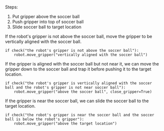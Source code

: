 

Steps:
1. Put gripper above the soccer ball 
2. Push gripper into top of soccer ball 
3. Slide soccer ball to target location 

If the robot's gripper is not above the soccer ball, move the gripper to be vertically aligned with the soccer ball.

```
if check("the robot's gripper is not above the soccer ball"):
    robot.move_gripper("vertically aligned with the soccer ball")
```

If the gripper is aligned with the soccer ball but not near it, we can move the gripper down to the soccer ball and trap it before pushing it to the target location.

```
if check("the robot's gripper is vertically aligned with the soccer ball and the robot's gripper is not near soccer ball"):
    robot.move_gripper("above the soccer ball", close_gripper=True)
```

If the gripper is near the soccer ball, we can slide the soccer ball to the target location.

```
if check("the robot's gripper is near the soccer ball and the soccer ball is below the robot's gripper"):
    robot.move_gripper("above the target location")
```